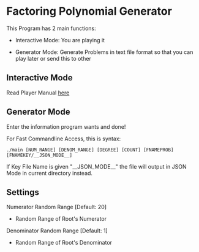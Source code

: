 # Factoring Polynomial Generator

This Program has 2 main functions:

* Interactive Mode: You are playing it

* Generator Mode: Generate Problems in text file format so that
you can play later or send this to other

## Interactive Mode

Read Player Manual
<a href="https://github.com/Leomotors/Factoring-Polynomial-Generator/blob/main/docs/playermanual.md">
 here</a>

## Generator Mode

Enter the information program wants and done!

For Fast Commandline Access, this is syntax:

```
./main [NUM_RANGE] [DENOM_RANGE] [DEGREE] [COUNT] [FNAMEPROB] [FNAMEKEY/__JSON_MODE__]
```

If Key File Name is given "\_\_JSON_MODE\_\_" the file will output in JSON Mode
in current directory instead.

## Settings

Numerator Random Range [Default: 20]

* Random Range of Root's Numerator

Denominator Random Range [Default: 1]

* Random Range of Root's Denominator
